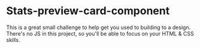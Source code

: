 # Stats-preview-card-component
This is a great small challenge to help get you used to building to a design. There's no JS in this project, so you'll be able to focus on your HTML &amp; CSS skills.
